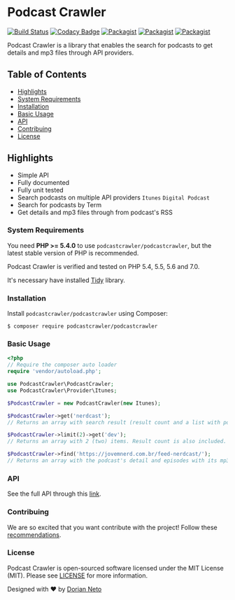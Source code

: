 # Podcast Crawler
[![Build Status](https://travis-ci.org/podcastcrawler/podcastcrawler.svg?branch=master)](https://travis-ci.org/podcastcrawler/podcastcrawler)
[![Codacy Badge](https://api.codacy.com/project/badge/Grade/7823d6165f3244f196c5df469b3be5d6)](https://www.codacy.com/app/doriansampaioneto/podcastcrawler?utm_source=github.com&amp;utm_medium=referral&amp;utm_content=podcastcrawler/podcastcrawler&amp;utm_campaign=Badge_Grade)
[![Packagist](https://img.shields.io/packagist/v/podcastcrawler/podcastcrawler.svg?maxAge=2592000)](https://packagist.org/packages/podcastcrawler/podcastcrawler)
[![Packagist](https://img.shields.io/packagist/dt/podcastcrawler/podcastcrawler.svg?maxAge=2592000)](https://packagist.org/packages/podcastcrawler/podcastcrawler)
[![Packagist](https://img.shields.io/packagist/l/podcastcrawler/podcastcrawler.svg?maxAge=2592000)](https://packagist.org/packages/podcastcrawler/podcastcrawler)

Podcast Crawler is a library that enables the search for podcasts to get details and mp3 files through API providers.

## Table of Contents
- [Highlights](#highlights)
- [System Requirements](#system-requirements)
- [Installation](#installation)
- [Basic Usage](#basic-usage)
- [API](#api)
- [Contribuing](#contribuing)
- [License](#license)

## Highlights

* Simple API
* Fully documented
* Fully unit tested
* Search podcasts on multiple API providers `Itunes` `Digital Podcast`
* Search for podcasts by Term
* Get details and mp3 files through from podcast's RSS

### System Requirements

You need **PHP >= 5.4.0** to use `podcastcrawler/podcastcrawler`, but the latest stable version of PHP is recommended.

Podcast Crawler is verified and tested on PHP 5.4, 5.5, 5.6 and 7.0.

It's necessary have installed [Tidy](http://php.net/manual/pt_BR/book.tidy.php) library.

### Installation

Install `podcastcrawler/podcastcrawler` using Composer:

```
$ composer require podcastcrawler/podcastcrawler
```

### Basic Usage

```php
<?php
// Require the composer auto loader
require 'vendor/autoload.php';

use PodcastCrawler\PodcastCrawler;
use PodcastCrawler\Provider\Itunes;

$PodcastCrawler = new PodcastCrawler(new Itunes);

$PodcastCrawler->get('nerdcast');
// Returns an array with search result (result count and a list with podcasts).

$PodcastCrawler->limit(2)->get('dev');
// Returns an array with 2 (two) items. Result count is also included.

$PodcastCrawler->find('https://jovemnerd.com.br/feed-nerdcast/');
// Returns an array with the podcast's detail and episodes with its mp3 files.
```

### API

See the full API through this [link](http://api.podcastcrawler.com/v1/).

### Contribuing

We are so excited that you want contribute with the project! Follow these [recommendations](/CONTRIBUTING.md).

### License

Podcast Crawler is open-sourced software licensed under the MIT License (MIT). Please see [LICENSE](/LICENSE.md) for more information.

Designed with :heart: by [Dorian Neto](https://github.com/dorianneto)
